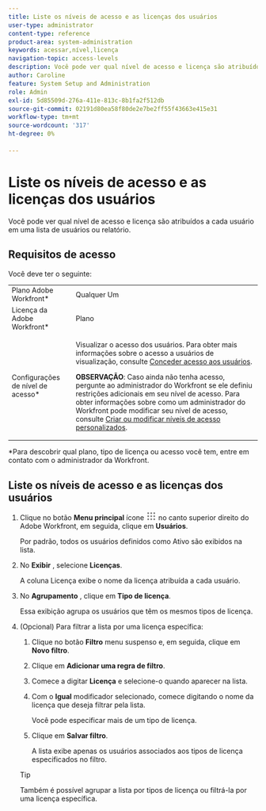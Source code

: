 ```yaml
---
title: Liste os níveis de acesso e as licenças dos usuários
user-type: administrator
content-type: reference
product-area: system-administration
keywords: acessar,nível,licença
navigation-topic: access-levels
description: Você pode ver qual nível de acesso e licença são atribuídos a cada usuário em uma lista de usuários ou relatório.
author: Caroline
feature: System Setup and Administration
role: Admin
exl-id: 5d85509d-276a-411e-813c-8b1fa2f512db
source-git-commit: 02191d80ea58f80de2e7be2ff55f43663e415e31
workflow-type: tm+mt
source-wordcount: '317'
ht-degree: 0%

---
```


# Liste os níveis de acesso e as licenças dos usuários

Você pode ver qual nível de acesso e licença são atribuídos a cada usuário em uma lista de usuários ou relatório.

## Requisitos de acesso

Você deve ter o seguinte:

<table style="table-layout:auto"> 
 <col> 
 <col> 
 <tbody> 
  <tr> 
   <td role="rowheader">Plano Adobe Workfront*</td> 
   <td>Qualquer Um</td> 
  </tr> 
  <tr> 
   <td role="rowheader">Licença da Adobe Workfront*</td> 
   <td>Plano</td> 
  </tr> 
  <tr> 
   <td role="rowheader">Configurações de nível de acesso*</td> 
   <td> <p>Visualizar o acesso dos usuários. Para obter mais informações sobre o acesso a usuários de visualização, consulte <a href="../../../administration-and-setup/add-users/configure-and-grant-access/grant-access-other-users.md" class="MCXref xref">Conceder acesso aos usuários</a>.</p> <p><b>OBSERVAÇÃO</b>: Caso ainda não tenha acesso, pergunte ao administrador do Workfront se ele definiu restrições adicionais em seu nível de acesso. Para obter informações sobre como um administrador do Workfront pode modificar seu nível de acesso, consulte <a href="../../../administration-and-setup/add-users/configure-and-grant-access/create-modify-access-levels.md" class="MCXref xref">Criar ou modificar níveis de acesso personalizados</a>.</p> </td> 
  </tr> 
 </tbody> 
</table>

&#42;Para descobrir qual plano, tipo de licença ou acesso você tem, entre em contato com o administrador da Workfront.

## Liste os níveis de acesso e as licenças dos usuários

1. Clique no botão **Menu principal** ícone ![](assets/main-menu-icon.png) no canto superior direito do Adobe Workfront, em seguida, clique em **Usuários**.

   Por padrão, todos os usuários definidos como Ativo são exibidos na lista.

1. No **Exibir** , selecione **Licenças**.

   A coluna Licença exibe o nome da licença atribuída a cada usuário.

1. No **Agrupamento** , clique em **Tipo de licença**.

   Essa exibição agrupa os usuários que têm os mesmos tipos de licença.

1. (Opcional) Para filtrar a lista por uma licença específica:

   1. Clique no botão **Filtro** menu suspenso e, em seguida, clique em **Novo filtro**.

   1. Clique em **Adicionar uma regra de filtro**.
   1. Comece a digitar **Licença** e selecione-o quando aparecer na lista.
   1. Com o **Igual** modificador selecionado, comece digitando o nome da licença que deseja filtrar pela lista.

      Você pode especificar mais de um tipo de licença.

   1. Clique em **Salvar filtro**.

      A lista exibe apenas os usuários associados aos tipos de licença especificados no filtro.
   >[!TIP]
   >
   >Também é possível agrupar a lista por tipos de licença ou filtrá-la por uma licença específica.

